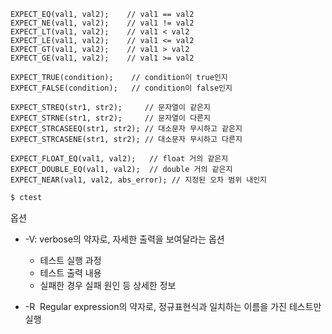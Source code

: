 
```
EXPECT_EQ(val1, val2);    // val1 == val2
EXPECT_NE(val1, val2);    // val1 != val2
EXPECT_LT(val1, val2);    // val1 < val2
EXPECT_LE(val1, val2);    // val1 <= val2
EXPECT_GT(val1, val2);    // val1 > val2
EXPECT_GE(val1, val2);    // val1 >= val2

EXPECT_TRUE(condition);    // condition이 true인지
EXPECT_FALSE(condition);   // condition이 false인지

EXPECT_STREQ(str1, str2);     // 문자열이 같은지
EXPECT_STRNE(str1, str2);     // 문자열이 다른지
EXPECT_STRCASEEQ(str1, str2); // 대소문자 무시하고 같은지
EXPECT_STRCASENE(str1, str2); // 대소문자 무시하고 다른지

EXPECT_FLOAT_EQ(val1, val2);   // float 거의 같은지
EXPECT_DOUBLE_EQ(val1, val2);  // double 거의 같은지
EXPECT_NEAR(val1, val2, abs_error); // 지정된 오차 범위 내인지
```


```bash
$ ctest
```

옵션

* -V: verbose의 약자로, 자세한 출력을 보여달라는 옵션
	- 테스트 실행 과정
	- 테스트 출력 내용
	- 실패한 경우 실패 원인 등 상세한 정보


* -R  Regular expression의 약자로, 정규표현식과 일치하는 이름을 가진 테스트만 실행